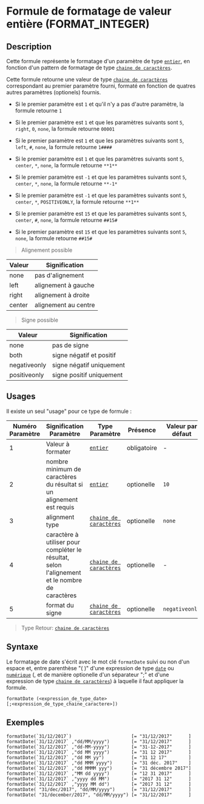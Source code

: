 # Formule de formatage de valeur entière (FORMAT_INTEGER)

## Description

Cette formule représente le formatage d'un paramètre de type  [`entier`][valeur-de-retour], en fonction d'un pattern de formatage de type [`chaine de caractères`][valeur-de-retour].

Cette formule retourne une valeur de type [`chaine de caractères`][valeur-de-retour] correspondant au premier paramètre fourni, formaté en fonction de quatres autres paramètres (optionels) fournis.

- Si le premier paramètre est `1` et qu'il n'y a pas d'autre paramètre, la formule retourne `1`

- Si le premier paramètre est `1` et que les paramètres suivants sont `5`, `right`, `0`, `none`, la formule retourne `00001`

- Si le premier paramètre est `1` et que les paramètres suivants sont `5`, `left`, `#`, `none`, la formule retourne `1####`
- Si le premier paramètre est `1` et que les paramètres suivants sont `5`, `center`, `*`, `none`, la formule retourne `**1**`
- Si le premier paramètre est `-1` et que les paramètres suivants sont `5`, `center`, `*`, `none`, la formule retourne `**-1*`
- Si le premier paramètre est `-1` et que les paramètres suivants sont `5`, `center`, `*`, `POSITIVEONLY`, la formule retourne `**1**`
- Si le premier paramètre est `15` et que les paramètres suivants sont `5`, `center`, `#`, `none`, la formule retourne `##15#`
- Si le premier paramètre est `15` et que les paramètres suivants sont `5`, `none`, la formule retourne `##15#`

> Alignement possible

|Valeur|Signification|
|--------------|--------------|
|none|pas d'alignement|
|left|alignement à gauche|
|right|alignement à droite|
|center|alignement au centre|

> Signe possible

|Valeur|Signification|
|--------------|--------------|
|none|pas de signe|
|both|signe négatif et positif|
|negativeonly|signe négatif uniquement|
|positiveonly|signe positif uniquement|

## Usages

Il existe un seul "usage" pour ce type de formule :

|Numéro Paramètre|Signification Paramètre|Type Paramètre|Présence|Valeur par défaut|
|--------------|--------------|--------------|--------------|--------------|
|1|Valeur à formater|[`entier`][valeur-de-retour]|obligatoire|-|
|2|nombre minimum de caractères du résultat si un alignement est requis|[`entier`][valeur-de-retour]|optionelle|`10`|
|3|alignment type|[`chaine de caractères`][valeur-de-retour]|optionelle|`none`|
|4|caractère à utiliser pour compléter le résultat, selon l'alignement et le nombre de caractères|[`chaine de caractères`][valeur-de-retour]|optionelle|-|
|5|format du signe|[`chaine de caractères`][valeur-de-retour]|optionelle|`negativeonly`|


> Type Retour: [`chaine de caractères`][valeur-de-retour]

## Syntaxe

Le formatage de date s'écrit avec le mot clé `formatDate` suivi ou non d'un espace et, entre parenthèse "( )" d'une expression de type [`date`][valeur-de-retour] ou [`numérique`][valeur-de-retour] (, et de manière optionelle d'un séparateur ";" et d'une expression de type [`chaine de caractères`][valeur-de-retour]) à laquelle il faut appliquer la formule.

    formatDate (<expression_de_type_date>
    [;<expression_de_type_chaine_caractere>])

## Exemples

    formatDate(`31/12/2017`)                      [= "31/12/2017"      ]
    formatDate(`31/12/2017` ,"dd/MM/yyyy")        [= "31/12/2017"      ]
    formatDate(`31/12/2017` ,"dd-MM-yyyy")        [= "31-12-2017"      ]
    formatDate(`31/12/2017` ,"dd MM yyyy")        [= "31 12 2017"      ]
    formatDate(`31/12/2017` ,"dd MM yy")          [= "31 12 17"        ]
    formatDate(`31/12/2017` ,"dd MMM yyyy")       [= "31 déc. 2017"    ]
    formatDate(`31/12/2017` ,"dd MMMM yyy")       [= "31 décembre 2017"]
    formatDate(`31/12/2017` ,"MM dd yyyy")        [= "12 31 2017"      ]
    formatDate(`31/12/2017` ,"yyyy dd MM")        [= "2017 31 12"      ]
    formatDate(`31/12/2017` ,"yyyy MM dd")        [= "2017 31 12"      ]
    formatDate( "31/dec/2017", "dd/MM/yyyy")      [= "31/12/2017"      ]
    formatDate( "31/december/2017", "dd/MM/yyyy") [= "31/12/2017"      ]

[valeur-de-retour]: ../lexique.md#valeur-de-retour